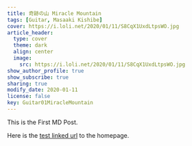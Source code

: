 ```yaml
---
title: 奇跡の山 Miracle Mountain
tags: [Guitar, Masaaki Kishibe]
cover: https://i.loli.net/2020/01/11/S8CqX1UxdLtpsWO.jpg
article_header:
  type: cover
  theme: dark
  align: center
  image:
    src: https://i.loli.net/2020/01/11/S8CqX1UxdLtpsWO.jpg
show_author_profile: true
show_subscribe: true
sharing: true
modify_date: 2020-01-11
license: false
key: Guitar01MiracleMountain
---
```


This is the First MD Post.
<!--more-->

Here is the [test linked url](https://zmei.moe) to the homepage.